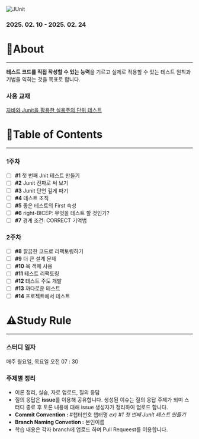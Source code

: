 
![JUnit](https://github.com/user-attachments/assets/a5af5543-c525-4a40-b4cc-b76be6c35f8d)

### 2025. 02. 10 - 2025. 02. 24

# 🍎About

---

**테스트 코드를 직접 작성할 수 있는 능력**을 기르고 실제로 적용할 수 있는 테스트 원칙과 기법을 익히는 것을 목표로 합니다.

### 사용 교재

[자바와 Junit을 활용한 실용주의 단위 테스트](https://product.kyobobook.co.kr/detail/S000001792858)

# 🏁Table of Contents

---

### 1주차

- [ ]  **#1** 첫 번째 Jnit 테스트 만들기
- [ ]  **#2** Junit 진짜로 써 보기
- [ ]  **#3** Junit 단언 깊게 파기
- [ ]  **#4** 테스트 조직
- [ ]  **#5** 좋은 테스트의 First 속성
- [ ]  **#6** right-BICEP: 무엇을 테스트 할 것인가?
- [ ]  **#7** 경계 조건: CORRECT 기억법

### 2주차

- [ ]  **#8** 깔끔한 코드로 리팩토링하기
- [ ]  **#9** 더 큰 설계 문제
- [ ]  **#10** 목 객체 사용
- [ ]  **#11** 테스트 리팩토링
- [ ]  **#12** 테스트 주도 개발
- [ ]  **#13** 까다로운 테스트
- [ ]  **#14** 프로젝트에서 테스트

# ⚠️Study Rule

---

### **스터디 일자**

매주 월요일, 목요일 오전 07 : 30

### **주제별 정리**

- 이론 정리, 실습, 자료 업로드, 질의 응답
- 질의 응답은 **issue**를 이용해 공유합니다. 생성된 이슈는 질의 응답 주제가 되며 스터디 종료 후 토론 내용에 대해 issue 생성자가 정리하여 업로드 합니다.
- **Commit Convention :** #챕터번호 챕터명 *ex) #1 첫 번째 Junit 테스트 만들기*
- **Branch Naming Convetion :** 본인이름
- 학습 내용은 각자 branch에 업로드 하며 Pull Requeest를 이용합니다.
